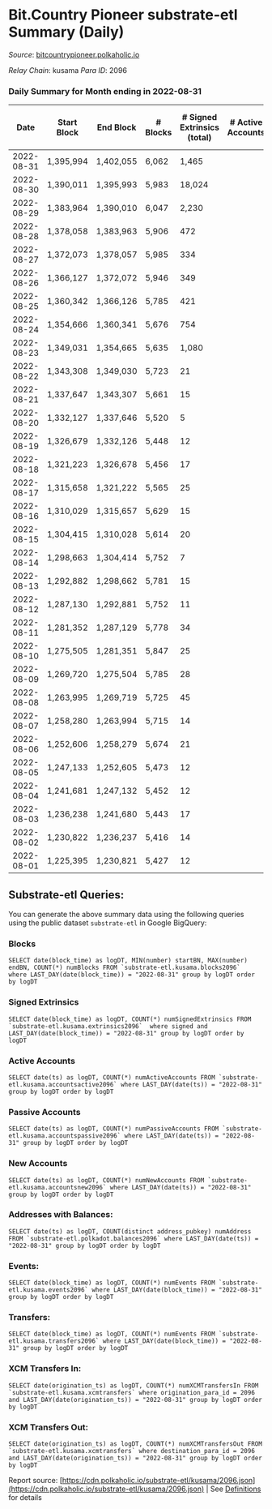 # Bit.Country Pioneer substrate-etl Summary (Daily)

_Source_: [bitcountrypioneer.polkaholic.io](https://bitcountrypioneer.polkaholic.io)

*Relay Chain*: kusama
*Para ID*: 2096



### Daily Summary for Month ending in 2022-08-31


| Date | Start Block | End Block | # Blocks | # Signed Extrinsics (total) | # Active Accounts | # Passive | # New | # Addresses with Balances | # Events | # Transfers | # XCM Transfers In | # XCM Transfers Out | Issues | 
| ---- | ----------- | --------- | -------- | --------------------------- | ----------------- | --------- | ----- | ------------------------- | -------- | ----------- | ------------------ | ------------------- | ------ |
| 2022-08-31 | 1,395,994 | 1,402,055 | 6,062 | 1,465 |  |  |  | 21,759 | 28,289 | 7,092  |   |   |  |
| 2022-08-30 | 1,390,011 | 1,395,993 | 5,983 | 18,024 |  |  |  | 21,650 | 141,000 | 20,831  |   |   |  |
| 2022-08-29 | 1,383,964 | 1,390,010 | 6,047 | 2,230 |  |  |  | 17,557 | 32,502 | 5,954  |   |   |  |
| 2022-08-28 | 1,378,058 | 1,383,963 | 5,906 | 472 |  |  |  | 17,257 | 19,318 | 4,807  |   |   |  |
| 2022-08-27 | 1,372,073 | 1,378,057 | 5,985 | 334 |  |  |  | 17,257 | 19,362 | 4,873  |   |   |  |
| 2022-08-26 | 1,366,127 | 1,372,072 | 5,946 | 349 |  |  |  | 17,157 | 18,737 | 4,561  |   |   |  |
| 2022-08-25 | 1,360,342 | 1,366,126 | 5,785 | 421 |  |  |  | 17,107 | 18,888 | 4,626  |   |   |  |
| 2022-08-24 | 1,354,666 | 1,360,341 | 5,676 | 754 |  |  |  | 17,057 | 21,122 | 5,141  |   |   |  |
| 2022-08-23 | 1,349,031 | 1,354,665 | 5,635 | 1,080 |  |  |  | 17,006 | 22,446 | 4,645  |   |   |  |
| 2022-08-22 | 1,343,308 | 1,349,030 | 5,723 | 21 |  |  |  | 16,956 | 12,122 | 549  |   |   |  |
| 2022-08-21 | 1,337,647 | 1,343,307 | 5,661 | 15 |  |  |  | 16,952 | 11,988 | 574  |   |   |  |
| 2022-08-20 | 1,332,127 | 1,337,646 | 5,520 | 5 |  |  |  | 16,952 | 11,326 | 258  |   |   |  |
| 2022-08-19 | 1,326,679 | 1,332,126 | 5,448 | 12 |  |  |  | 16,952 | 11,357 | 385  |   |   |  |
| 2022-08-18 | 1,321,223 | 1,326,678 | 5,456 | 17 |  |  |  | 16,952 | 11,712 | 694  |   |   |  |
| 2022-08-17 | 1,315,658 | 1,321,222 | 5,565 | 25 |  |  |  | 16,952 | 12,032 | 754  |   |   |  |
| 2022-08-16 | 1,310,029 | 1,315,657 | 5,629 | 15 |  |  |  | 16,952 | 11,981 | 630  |   |   |  |
| 2022-08-15 | 1,304,415 | 1,310,028 | 5,614 | 20 |  |  |  | 16,952 | 11,965 | 622  |   |   |  |
| 2022-08-14 | 1,298,663 | 1,304,414 | 5,752 | 7 |  |  |  | 16,952 | 11,971 | 421  |   |   |  |
| 2022-08-13 | 1,292,882 | 1,298,662 | 5,781 | 15 |  |  |  | 16,952 | 12,737 | 785  |   |   |  |
| 2022-08-12 | 1,287,130 | 1,292,881 | 5,752 | 11 |  |  |  | 16,902 | 12,156 | 583  |   |   |  |
| 2022-08-11 | 1,281,352 | 1,287,129 | 5,778 | 34 |  |  |  | 16,902 | 12,825 | 1,066  |   |   |  |
| 2022-08-10 | 1,275,505 | 1,281,351 | 5,847 | 25 |  |  |  | 16,902 | 12,591 | 748  |   |   |  |
| 2022-08-09 | 1,269,720 | 1,275,504 | 5,785 | 28 |  |  |  | 16,902 | 12,556 | 820  |   |   |  |
| 2022-08-08 | 1,263,995 | 1,269,719 | 5,725 | 45 |  |  |  | 16,902 | 12,899 | 1,182  |   |   |  |
| 2022-08-07 | 1,258,280 | 1,263,994 | 5,715 | 14 |  |  |  | 16,902 | 12,121 | 603  |   |   |  |
| 2022-08-06 | 1,252,606 | 1,258,279 | 5,674 | 21 |  |  |  | 16,902 | 12,415 | 642  |   |   |  |
| 2022-08-05 | 1,247,133 | 1,252,605 | 5,473 | 12 |  |  |  | 16,851 | 11,645 | 583  |   |   |  |
| 2022-08-04 | 1,241,681 | 1,247,132 | 5,452 | 12 |  |  |  | 16,851 | 11,759 | 510  |   |   |  |
| 2022-08-03 | 1,236,238 | 1,241,680 | 5,443 | 17 |  |  |  | 16,851 | 11,765 | 507  |   |   |  |
| 2022-08-02 | 1,230,822 | 1,236,237 | 5,416 | 14 |  |  |  | 16,851 | 11,726 | 538  |   |   |  |
| 2022-08-01 | 1,225,395 | 1,230,821 | 5,427 | 12 |  |  |  | 16,851 | 11,681 | 484  |   |   |  |

## Substrate-etl Queries:
You can generate the above summary data using the following queries using the public dataset `substrate-etl` in Google BigQuery:


### Blocks
```
SELECT date(block_time) as logDT, MIN(number) startBN, MAX(number) endBN, COUNT(*) numBlocks FROM `substrate-etl.kusama.blocks2096`  where LAST_DAY(date(block_time)) = "2022-08-31" group by logDT order by logDT
```


### Signed Extrinsics
```
SELECT date(block_time) as logDT, COUNT(*) numSignedExtrinsics FROM `substrate-etl.kusama.extrinsics2096`  where signed and LAST_DAY(date(block_time)) = "2022-08-31" group by logDT order by logDT
```


### Active Accounts
```
SELECT date(ts) as logDT, COUNT(*) numActiveAccounts FROM `substrate-etl.kusama.accountsactive2096` where LAST_DAY(date(ts)) = "2022-08-31" group by logDT order by logDT
```


### Passive Accounts
```
SELECT date(ts) as logDT, COUNT(*) numPassiveAccounts FROM `substrate-etl.kusama.accountspassive2096` where LAST_DAY(date(ts)) = "2022-08-31" group by logDT order by logDT
```


### New Accounts
```
SELECT date(ts) as logDT, COUNT(*) numNewAccounts FROM `substrate-etl.kusama.accountsnew2096` where LAST_DAY(date(ts)) = "2022-08-31" group by logDT order by logDT
```


### Addresses with Balances:
```
SELECT date(ts) as logDT, COUNT(distinct address_pubkey) numAddress FROM `substrate-etl.polkadot.balances2096` where LAST_DAY(date(ts)) = "2022-08-31" group by logDT order by logDT
```


### Events:
```
SELECT date(block_time) as logDT, COUNT(*) numEvents FROM `substrate-etl.kusama.events2096` where LAST_DAY(date(block_time)) = "2022-08-31" group by logDT order by logDT
```


### Transfers:
```
SELECT date(block_time) as logDT, COUNT(*) numEvents FROM `substrate-etl.kusama.transfers2096` where LAST_DAY(date(block_time)) = "2022-08-31" group by logDT order by logDT
```


### XCM Transfers In:
```
SELECT date(origination_ts) as logDT, COUNT(*) numXCMTransfersIn FROM `substrate-etl.kusama.xcmtransfers` where origination_para_id = 2096 and LAST_DAY(date(origination_ts)) = "2022-08-31" group by logDT order by logDT
```


### XCM Transfers Out:
```
SELECT date(origination_ts) as logDT, COUNT(*) numXCMTransfersOut FROM `substrate-etl.kusama.xcmtransfers` where destination_para_id = 2096 and LAST_DAY(date(origination_ts)) = "2022-08-31" group by logDT order by logDT
```



Report source: [https://cdn.polkaholic.io/substrate-etl/kusama/2096.json](https://cdn.polkaholic.io/substrate-etl/kusama/2096.json) | See [Definitions](/DEFINITIONS.md) for details
